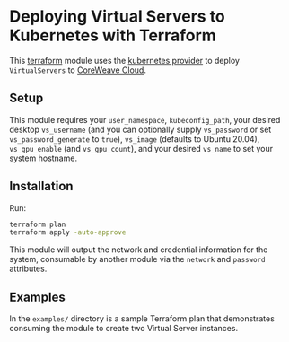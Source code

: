 # Deploying Virtual Servers to Kubernetes with Terraform

This [terraform](terraform.io) module uses the [kubernetes provider](https://registry.terraform.io/providers/hashicorp/kubernetes/latest/docs) to deploy `VirtualServers` to [CoreWeave Cloud](coreweave.com).

## Setup

This module requires your `user_namespace`, `kubeconfig_path`, your desired desktop `vs_username` (and you can optionally supply `vs_password` or set `vs_password_generate` to `true`), `vs_image` (defaults to Ubuntu 20.04), `vs_gpu_enable` (and `vs_gpu_count`), and your desired `vs_name` to set your system hostname.

## Installation

Run:

```bash
terraform plan
terraform apply -auto-approve
```

This module will output the network and credential information for the system, consumable by another module via the `network` and `password` attributes.

## Examples

In the `examples/` directory is a sample Terraform plan that demonstrates consuming the module to create two Virtual Server instances.
